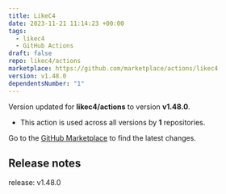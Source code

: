 ```yaml
---
title: LikeC4
date: 2023-11-21 11:14:23 +00:00
tags:
  - likec4
  - GitHub Actions
draft: false
repo: likec4/actions
marketplace: https://github.com/marketplace/actions/likec4
version: v1.48.0
dependentsNumber: "1"
---
```



Version updated for **likec4/actions** to version **v1.48.0**.
- This action is used across all versions by **1** repositories.

Go to the [GitHub Marketplace](https://github.com/marketplace/actions/likec4) to find the latest changes.

## Release notes

release: v1.48.0
